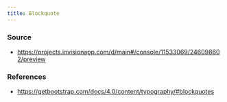 ```yaml
---
title: Blockquote
---
```


### Source

* https://projects.invisionapp.com/d/main#/console/11533069/246098602/preview

### References

* https://getbootstrap.com/docs/4.0/content/typography/#blockquotes